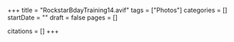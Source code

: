 +++
title = "RockstarBdayTraining14.avif"
tags = ["Photos"]
categories = []
startDate = ""
draft = false
pages = []

citations = []
+++
